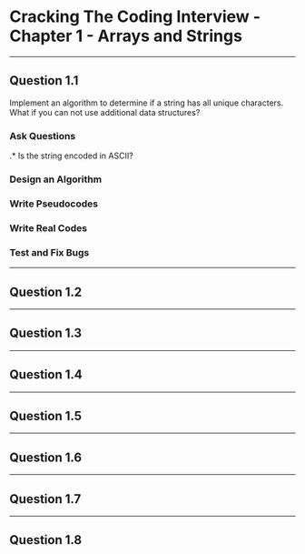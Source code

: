 # Cracking The Coding Interview - Chapter 1 - Arrays and Strings

---
## Question 1.1

Implement an algorithm to determine if a string has all unique characters. What if you can not use additional data structures?

### Ask Questions

.* Is the string encoded in ASCII?

### Design an Algorithm

### Write Pseudocodes

### Write Real Codes

### Test and Fix Bugs

---

## Question 1.2


---

## Question 1.3

---

## Question 1.4

---

## Question 1.5

---

## Question 1.6

---

## Question 1.7

---

## Question 1.8

